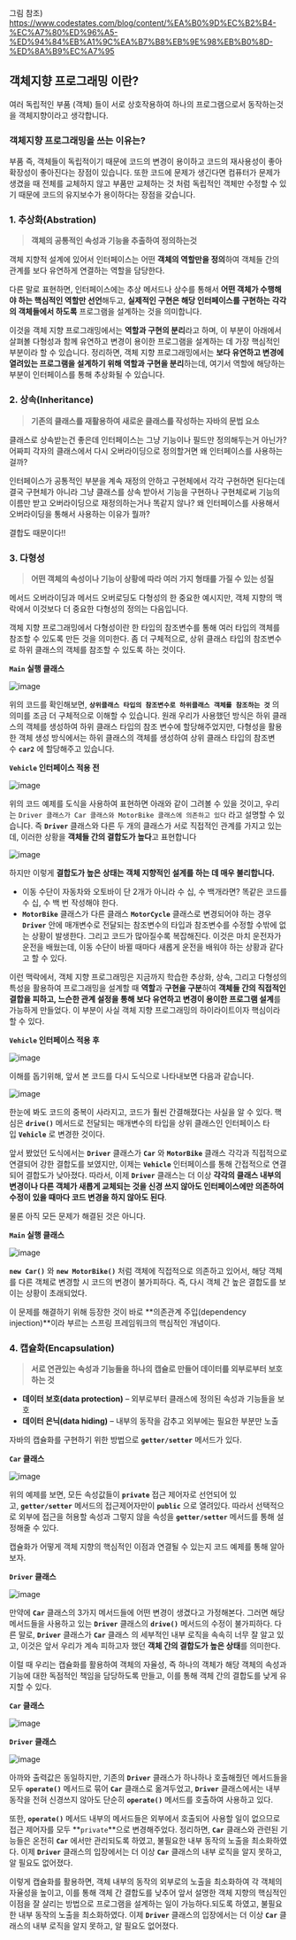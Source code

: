 그림 참조) https://www.codestates.com/blog/content/%EA%B0%9D%EC%B2%B4-%EC%A7%80%ED%96%A5-%ED%94%84%EB%A1%9C%EA%B7%B8%EB%9E%98%EB%B0%8D-%ED%8A%B9%EC%A7%95

## 객체지향 프로그래밍 이란?

여러 독립적인 부품 (객체) 들이 서로 상호작용하여 하나의 프로그램으로서 동작하는것을 객체지향이라고 생각합니다.

### **객체지향 프로그래밍을 쓰는 이유는?**

부품 즉, 객체들이 독립적이기 때문에 코드의 변경이 용이하고 코드의 재사용성이 좋아 확장성이 좋아진다는 장점이 있습니다. 또한 코드에 문제가 생긴다면 컴퓨터가 문제가 생겼을 때 전체를 교체하지 않고 부품만 교체하는 것 처럼 독립적인 객체만 수정할 수 있기 때문에 코드의 유지보수가 용이하다는 장점을 갖습니다.

### **1. 추상화(Abstration)**

> **객체의 공통적인 속성과 기능을 추출하여 정의하는것**
> 

객체 지향적 설계에 있어서 인터페이스는 어떤 **객체의 역할만을 정의**하여 객체들 간의 관계를 보다 유연하게 연결하는 역할을 담당한다.

다른 말로 표현하면, 인터페이스에는 추상 메서드나 상수를 통해서 **어떤 객체가 수행해야 하는 핵심적인 역할만 선언**해두고, **실제적인 구현은 해당 인터페이스를 구현하는 각각의 객체들에서 하도록** 프로그램을 설계하는 것을 의미합니다.

이것을 객체 지향 프로그래밍에서는 **역할과 구현의 분리**라고 하며, 이 부분이 아래에서 살펴볼 다형성과 함께 유연하고 변경이 용이한 프로그램을 설계하는 데 가장 핵심적인 부분이라 할 수 있습니다. 정리하면, 객체 지향 프로그래밍에서는 **보다 유연하고 변경에 열려있는 프로그램을 설계하기 위해 역할과 구현을 분리**하는데, 여기서 역할에 해당하는 부분이 인터페이스를 통해 추상화될 수 있습니다.

### **2. 상속(Inheritance)**

> **기존의 클래스를 재활용하여 새로운 클래스를 작성하는 자바의 문법 요소**
> 

클래스로 상속받는건 좋은데 인터페이스는 그냥 기능이나 필드만 정의해두는거 아닌가? 어짜피 각자의 클래스에서 다시 오버라이딩으로 정의할거면 왜 인터페이스를 사용하는 걸까?

인터페이스가 공통적인 부분을 계속 재정의 안하고 구현체에서 각각 구현하면 된다는데 결국 구현체가 아니라 그냥 클래스를 상속 받아서 기능을 구현하나 구현체로써 기능의 이름만 받고 오버라이딩으로 재정의하는거나 똑같지 않나? 왜 인터페이스를 사용해서 오버라이딩을 통해서 사용하는 이유가 뭘까?

결합도 때문이다!!

### **3. 다형성**

> **어떤 객체의 속성이나 기능이 상황에 따라 여러 가지 형태를 가질 수 있는 성질**
> 

메서드 오버라이딩과 메서드 오버로딩도 다형성의 한 중요한 예시지만, 객체 지향의 맥락에서 이것보다 더 중요한 다형성의 정의는 다음입니다.

객체 지향 프로그래밍에서 다형성이란 한 타입의 참조변수를 통해 여러 타입의 객체를 참조할 수 있도록 만든 것을 의미한다. 좀 더 구체적으로, 상위 클래스 타입의 참조변수로 하위 클래스의 객체를 참조할 수 있도록 하는 것이다. 

**`Main` 실행 클래스**

![image](https://github.com/noxknow/Web_development_knowledge/assets/122594223/a847581b-329a-40bd-a47c-b6d0de665ca7)

위의 코드를 확인해보면, **`상위클래스 타입의 참조변수로 하위클래스 객체를 참조하는 것`** 의 의미를 조금 더 구체적으로 이해할 수 있습니다. 원래 우리가 사용했던 방식은 하위 클래스의 객체를 생성하여 하위 클래스 타입의 참조 변수에 할당해주었지만, 다형성을 활용한 객체 생성 방식에서는 하위 클래스의 객체를 생성하여 상위 클래스 타입의 참조변수 **`car2`** 에 할당해주고 있습니다.

**`Vehicle` 인터페이스 적용 전**

![image](https://github.com/noxknow/Web_development_knowledge/assets/122594223/d4ab5d02-9566-4e95-8873-e1831981f542)

위의 코드 예제를 도식을 사용하여 표현하면 아래와 같이 그려볼 수 있을 것이고, 우리는 `Driver 클래스가 Car 클래스와 MotorBike 클래스에 의존하고 있다` 라고 설명할 수 있습니다. 즉 **`Driver`** 클래스와 다른 두 개의 클래스가 서로 직접적인 관계를 가지고 있는데, 이러한 상황을 **객체들 간의 결합도가 높다**고 표현합니다

![image](https://github.com/noxknow/Web_development_knowledge/assets/122594223/0360ea40-2de3-4557-80a1-2f02b83c109f)

하지만 이렇게 **결합도가 높은 상태는 객체 지향적인 설계를 하는 데 매우 불리합니다.**

- 이동 수단이 자동차와 오토바이 단 2개가 아니라 수 십, 수 백개라면? 똑같은 코드를 수 십, 수 백 번 작성해야 한다.
- **`MotorBike`** 클래스가 다른 클래스 **`MotorCycle`** 클래스로 변경되어야 하는 경우 **`Driver`** 안에 매개변수로 전달되는 참조변수의 타입과 참조변수를 수정할 수밖에 없는 상황이 발생한다. 그리고 코드가 많아질수록 복잡해진다. 이것은 마치 운전자가 운전을 배웠는데, 이동 수단이 바뀔 때마다 새롭게 운전을 배워야 하는 상황과 같다고 할 수 있다.

이런 맥락에서, 객체 지향 프로그래밍은 지금까지 학습한 추상화, 상속, 그리고 다형성의 특성을 활용하여 프로그래밍을 설계할 때 **역할**과 **구현을 구분**하여 **객체들 간의 직접적인 결합을 피하고, 느슨한 관계 설정을 통해 보다 유연하고 변경이 용이한 프로그램 설계**를 가능하게 만들었다. 이 부분이 사실 객체 지향 프로그래밍의 하이라이트이자 핵심이라 할 수 있다.

**`Vehicle` 인터페이스 적용 후**

![image](https://github.com/noxknow/Web_development_knowledge/assets/122594223/a00e9a3f-f87b-4d0c-9571-dc399ad80e18)

이해를 돕기위해, 앞서 본 코드를 다시 도식으로 나타내보면 다음과 같습니다.

![image](https://github.com/noxknow/Web_development_knowledge/assets/122594223/5bde34d7-7bf7-420b-aa75-26aa2c108eb2)

한눈에 봐도 코드의 중복이 사라지고, 코드가 훨씬 간결해졌다는 사실을 알 수 있다. 핵심은 **`drive()`** 메서드로 전달되는 매개변수의 타입을 상위 클래스인 인터페이스 타입 **`Vehicle`** 로 변경한 것이다. 

앞서 봤었던 도식에서는 **`Driver`** 클래스가 **`Car`** 와 **`MotorBike`** 클래스 각각과 직접적으로 연결되어 강한 결합도를 보였지만, 이제는 **`Vehicle`** 인터페이스를 통해 간접적으로 연결되어 결합도가 낮아졌다. 따라서, 이제 **`Driver`** 클래스는 더 이상 **각각의 클래스 내부의 변경이나 다른 객체가 새롭게 교체되는 것을 신경 쓰지 않아도 인터페이스에만 의존하여 수정이 있을 때마다 코드 변경을 하지 않아도 된다**.

물론 아직 모든 문제가 해결된 것은 아니다.

**`Main` 실행 클래스**

![image](https://github.com/noxknow/Web_development_knowledge/assets/122594223/ef8eca82-06d8-4295-8391-11b321788b01)

**`new Car()`** 와 **`new MotorBike()`** 처럼 객체에 직접적으로 의존하고 있어서, 해당 객체를 다른 객체로 변경할 시 코드의 변경이 불가피하다. 즉, 다시 객체 간 높은 결합도를 보이는 상황이 초래되었다.

이 문제를 해결하기 위해 등장한 것이 바로 **의존관계 주입(dependency injection)**이라 부르는 스프링 프레임워크의 핵심적인 개념이다.

### **4. 캡슐화(Encapsulation)**

> **서로 연관있는 속성과 기능들을 하나의 캡슐로 만들어 데이터를 외부로부터 보호하는 것**
> 
- **데이터 보호(data protection)** – 외부로부터 클래스에 정의된 속성과 기능들을 보호
- **데이터 은닉(data hiding)** – 내부의 동작을 감추고 외부에는 필요한 부분만 노출

자바의 캡슐화를 구현하기 위한 방법으로 **`getter/setter`** 메서드가 있다. 

**`Car` 클래스**

![image](https://github.com/noxknow/Web_development_knowledge/assets/122594223/ca810e7b-c4eb-45f7-9c65-768d31c618b5)

위의 예제를 보면, 모든 속성값들이 **`private`** 접근 제어자로 선언되어 있고, **`getter/setter`** 메서드의 접근제어자만이 **`public`** 으로 열려있다. 따라서 선택적으로 외부에 접근을 허용할 속성과 그렇지 않을 속성을 **`getter/setter`** 메서드를 통해 설정해줄 수 있다.

캡슐화가 어떻게 객체 지향의 핵심적인 이점과 연결될 수 있는지 코드 예제를 통해 알아보자.

**`Driver` 클래스**

![image](https://github.com/noxknow/Web_development_knowledge/assets/122594223/8b8a184a-9280-4802-8175-40a20b662631)

만약에 **`Car`** 클래스의 3가지 메서드들에 어떤 변경이 생겼다고 가정해본다. 그러면 해당 메서드들을 사용하고 있는 **`Driver`** 클래스의 **`drive()`** 메서드의 수정이 불가피하다. 다른 말로, **`Driver`** 클래스가 **`Car`** 클래스 의 세부적인 내부 로직을 속속히 너무 잘 알고 있고, 이것은 앞서 우리가 계속 피하고자 했던 **객체 간의 결합도가 높은 상태**를 의미한다.

이럴 때 우리는 캡슐화를 활용하여 객체의 자율성, 즉 하나의 객체가 해당 객체의 속성과 기능에 대한 독점적인 책임을 담당하도록 만들고, 이를 통해 객체 간의 결합도를 낮게 유지할 수 있다.

**`Car` 클래스**

![image](https://github.com/noxknow/Web_development_knowledge/assets/122594223/4c4b0b38-a97a-4079-b8d2-c3460a0a2897)

**`Driver` 클래스**

![image](https://github.com/noxknow/Web_development_knowledge/assets/122594223/7e9dc5de-983b-436c-aaad-4e3925214388)

아까와 출력값은 동일하지만, 기존의 **`Driver`** 클래스가 하나하나 호출해줬던 메서드들을 모두 **`operate()`** 메서드로 묶어 **`Car`** 클래스로 옮겨두었고, **`Driver`** 클래스에서는 내부 동작을 전혀 신경쓰지 않아도 단순히 **`operate()`** 메서드를 호출하여 사용하고 있다.

또한, **`operate()`** 메서드 내부의 메서드들은 외부에서 호출되어 사용할 일이 없으므로 접근 제어자를 모두 **`private`**으로 변경해주었다. 정리하면, **`Car`** 클래스와 관련된 기능들은 온전히 **`Car`** 에서만 관리되도록 하였고, 불필요한 내부 동작의 노출을 최소화하였다. 이제 **`Driver`** 클래스의 입장에서는 더 이상 **`Car`** 클래스의 내부 로직을 알지 못하고, 알 필요도 없어졌다.

이렇게 캡슐화를 활용하면, 객체 내부의 동작의 외부로의 노출을 최소화하여 각 객체의 자율성을 높이고, 이를 통해 객체 간 결합도를 낮추어 앞서 설명한 객체 지향의 핵심적인 이점을 잘 살리는 방법으로 프로그램을 설계하는 일이 가능하다.되도록 하였고, 불필요한 내부 동작의 노출을 최소화하였다. 이제 **`Driver`** 클래스의 입장에서는 더 이상 **`Car`** 클래스의 내부 로직을 알지 못하고, 알 필요도 없어졌다.
